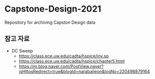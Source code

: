 # Capstone-Design-2021
Repository for archiving Capston Design data






## 참고 자료

- DC Sweep
  - https://class.ece.uw.edu/cadta/hspice/inv.sp
  - https://class.ece.uw.edu/cadta/hspice/chapter5.html
  - https://m.blog.naver.com/PostView.naver?isHttpsRedirect=true&blogId=narabaljeon&logNo=220498879164

